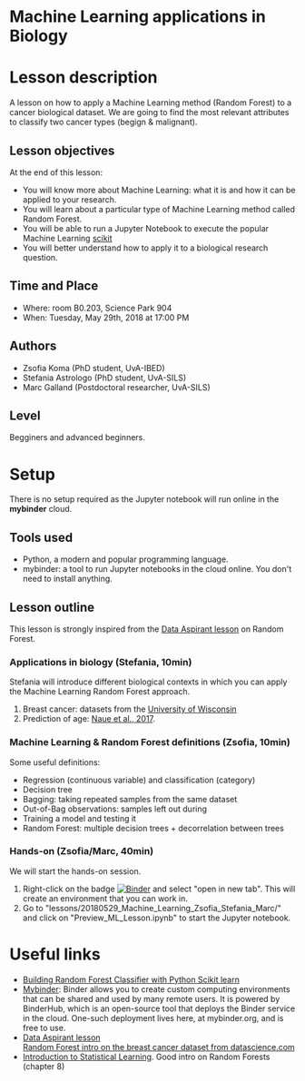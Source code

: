 # Machine Learning applications in Biology

# Lesson description
A lesson on how to apply a Machine Learning method (Random Forest) to a cancer biological dataset. We are going to find the most relevant attributes to classify two cancer types (begign & malignant). 

## Lesson objectives
At the end of this lesson:
- You will know more about Machine Learning: what it is and how it can be applied to your research.
- You will learn about a particular type of Machine Learning method called Random Forest. 
- You will be able to run a Jupyter Notebook to execute the popular Machine Learning [scikit](http://scikit-learn.org/stable/index.html)
- You will better understand how to apply it to a biological research question. 

## Time and Place
- Where: room B0.203, Science Park 904  
- When:  Tuesday, May 29th, 2018 at 17:00 PM

## Authors
- Zsofia Koma (PhD student, UvA-IBED)
- Stefania Astrologo (PhD student, UvA-SILS)
- Marc Galland (Postdoctoral researcher, UvA-SILS)

## Level
Begginers and advanced beginners.  

# Setup
There is no setup required as the Jupyter notebook will run online in the **mybinder** cloud. 

## Tools used
- Python, a modern and popular programming language. 
- mybinder: a tool to run Jupyter notebooks in the cloud online. You don't need to install anything.

## Lesson outline
This lesson is strongly inspired from the [Data Aspirant lesson](https://dataaspirant.com/2017/06/26/random-forest-classifier-python-scikit-learn/) on Random Forest.

### Applications in biology (Stefania, 10min)
Stefania will introduce different biological contexts in which you can apply the Machine Learning Random Forest approach. 
1. Breast cancer: datasets from the [University of Wisconsin](https://archive.ics.uci.edu/ml/datasets/breast+cancer+wisconsin+(original))    
2. Prediction of age: [Naue et al., 2017](https://www.ncbi.nlm.nih.gov/pubmed/29175600). 


### Machine Learning & Random Forest definitions (Zsofia, 10min)
Some useful definitions:
- Regression (continuous variable) and classification (category)
- Decision tree
- Bagging: taking repeated samples from the same dataset
- Out-of-Bag observations: samples left out during 
- Training a model and testing it
- Random Forest: multiple decision trees + decorrelation between trees


### Hands-on (Zsofia/Marc, 40min)
We will start the hands-on session. 
1. Right-click on the badge [![Binder](https://mybinder.org/badge.svg)](https://mybinder.org/v2/gh/ScienceParkStudyGroup/studyGroup/gh-pages) and select "open in new tab". This will create an environment that you can work in.
2. Go to "lessons/20180529_Machine_Learning_Zsofia_Stefania_Marc/" and click on "Preview_ML_Lesson.ipynb" to start the Jupyter notebook.

# Useful links
- [Building Random Forest Classifier with Python Scikit learn](https://dataaspirant.com/2017/06/26/random-forest-classifier-python-scikit-learn/)    
- [Mybinder](https://mybinder.org/): Binder allows you to create custom computing environments that can be shared and used by many remote users. It is powered by BinderHub, which is an open-source tool that deploys the Binder service in the cloud. One-such deployment lives here, at mybinder.org, and is free to use.    
- [Data Aspirant lesson](https://dataaspirant.com/2017/06/26/random-forest-classifier-python-scikit-learn/)  
[Random Forest intro on the breast cancer dataset from datascience.com](https://www.datascience.com/resources/notebooks/random-forest-intro)  
- [Introduction to Statistical Learning](http://www-bcf.usc.edu/~gareth/ISL/). Good intro on Random Forests (chapter 8)  
